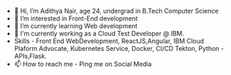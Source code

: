 - 👋 Hi, I’m Adithya Nair, age 24, undergrad in B.Tech Computer Science
- 👀 I’m interested in Front-End development
- 🌱 I’m currently learning Web development
- 💞️ I'm currently working as a Cloud Test Developer @ IBM.
- Skills - Front End WebDevelopment, ReactJS,Angular, IBM Cloud Plaform Advocate, Kubernetes Service, Docker, CI/CD Tekton, Python - APIs,Flask.
- 📫 How to reach me - Ping me on Social Media

<!---
adithyanair2001/adithyanair2001 is a ✨ special ✨ repository because its `README.md` (this file) appears on your GitHub profile.
You can click the Preview link to take a look at your changes.
--->
